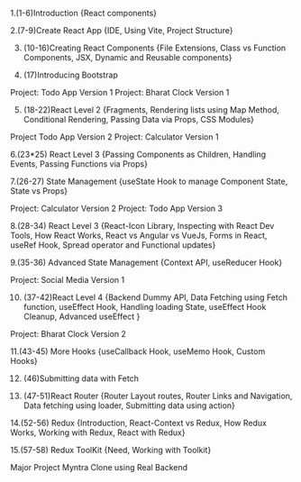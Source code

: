   
  
  
  1.(1-6)Introduction {React components}
  
  2.(7-9)Create React App {IDE, Using Vite, Project Structure}

  3. (10-16)Creating React Components {File Extensions, Class vs Function Components, JSX, Dynamic and Reusable components}

  4. (17)Introducing Bootstrap

 Project: Todo App Version 1
 Project: Bharat Clock Version 1

  5. (18-22)React Level 2 {Fragments, Rendering lists using Map Method, Conditional Rendering, Passing Data via Props, CSS Modules}

 Project Todo App Version 2
 Project: Calculator Version 1


6.(23*25) React Level 3 {Passing Components as Children, Handling Events, Passing Functions via Props}

7.(26-27) State Management {useState Hook to manage Component State, State vs Props}

 Project: Calculator Version 2
 Project: Todo App Version 3


 8.(28-34) React Level 3 {React-Icon Library, Inspecting with React Dev Tools, How React Works, React vs Angular vs VueJs, Forms in React, useRef Hook, Spread operator and Functional updates}

 9.(35-36) Advanced State Management {Context API, useReducer Hook}

 Project: Social Media Version 1

10. (37-42)React Level 4 {Backend Dummy API, Data Fetching using Fetch function, useEffect Hook, Handling loading State, useEffect Hook Cleanup, Advanced useEffect }

 Project: Bharat Clock Version 2

 11.(43-45) More Hooks {useCallback Hook, useMemo Hook, Custom Hooks}


12. (46)Submitting data with Fetch

13. (47-51)React Router {Router Layout routes, Router Links and Navigation, Data fetching using loader, Submitting data using action}

14.(52-56) Redux {Introduction, React-Context vs Redux, How Redux Works, Working with Redux, React with Redux}

15.(57-58) Redux ToolKit {Need, Working with Toolkit}

 Major Project Myntra Clone using Real Backend